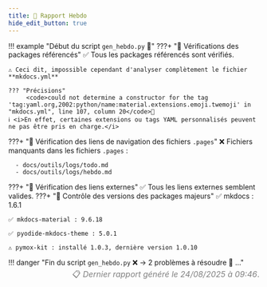 ```yaml
---
title: 📝 Rapport Hebdo
hide_edit_button: true
---
```


<!--
    ####################################################################################################################

    ATTENTION: Ne pas modifier ce fichier, car il est généré automatiquement par `resources/auto/gen_hebdo.py` chaque semaine

    ####################################################################################################################
-->

!!! example "Début du script `gen_hebdo.py` 🚀"
???+ "🧾 Vérifications des packages référencés"
    ✅ Tous les packages référencés sont vérifiés.

    ⚠️ Ceci dit, impossible cependant d'analyser complètement le fichier **mkdocs.yml**
    
    ??? "Précisions"
         <code>could not determine a constructor for the tag 'tag:yaml.org,2002:python/name:material.extensions.emoji.twemoji' in "mkdocs.yml", line 107, column 20</code>
    ℹ️ <i>En effet, certaines extensions ou tags YAML personnalisés peuvent ne pas être pris en charge.</i>

???+ "🔗 Vérification des liens de navigation des fichiers `.pages`"
    ❌ Fichiers manquants dans les fichiers `.pages` :

      - docs/outils/logs/todo.md
      - docs/outils/logs/hebdo.md
???+ "🔗 Vérification des liens externes"
    ✅ Tous les liens externes semblent valides.
???+ "🔢 Contrôle des versions des packages majeurs"
    ✅ mkdocs : 1.6.1

    ✅ mkdocs-material : 9.6.18

    ✅ pyodide-mkdocs-theme : 5.0.1

    ⚠️ pymox-kit : installé 1.0.3, dernière version 1.0.10

!!! danger "Fin du script `gen_hebdo.py` ❌ → 2 problèmes à résoudre :thinking: ..."        

<div style='text-align: right; color: gray; font-size: 16px; line-height: 0;'>📋 <span style='font-style: italic;'>Dernier rapport généré le 24/08/2025 à 09:46</span>.</div>
